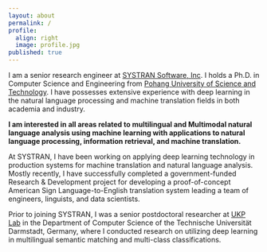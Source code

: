 ```yaml
---
layout: about
permalink: /
profile:
  align: right
  image: profile.jpg
published: true
---
```


I am a senior research engineer at <a href="https://www.systransoft.com/">SYSTRAN Software, Inc</a>.
I holds a Ph.D. in Computer Science and Engineering from <a href="https://www.postech.ac.kr/">Pohang University of Science and Technology</a>.
I have possesses extensive experience with deep learning in the natural language processing and machine translation fields in both academia and industry.

**I am interested in all areas related to multilingual and Multimodal natural language analysis using machine learning with applications to natural language processing, information retrieval, and machine translation.**

At SYSTRAN, I have been working on applying deep learning technology in production systems for machine translation and natural language analysis.
Mostly recently, I have successfully completed a government-funded Research & Development project for developing a proof-of-concept American Sign Language-to-English translation system leading a team of engineers, linguists, and data scientists.

Prior to joining SYSTRAN, I was a senior postdoctoral researcher at <a href="https://www.informatik.tu-darmstadt.de/ukp/">UKP Lab</a> in the Department of Computer Science of the Technische Universität Darmstadt, Germany, where I conducted research on utilizing deep learning in multilingual semantic matching and multi-class classifications.
